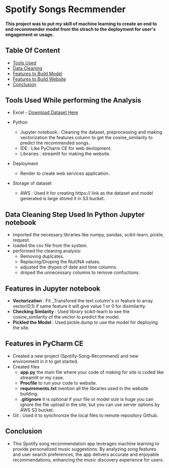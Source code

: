 # Spotify Songs Recmmender


#### This project was to put my skill of machine learning to create an end to end recommender model from the strach to the deployment for user's engagement or usage.

## Table Of Content 
- [Tools Used](#tools-used-while-performing-the-analysis)
- [Data Cleaning](#data-cleaning-step-used-in-python-jupyter-notebook)
- [Features to Build Model](#features-in-jupyter-notebook)
- [Features to Build Website](#features-in-pycharm-ce)
- [Conclusion](#conclusion)

## Tools Used While performing the Analysis
- Excel - [Download Dataset Here](https://drive.google.com/file/d/1qJiCKuVj6QvMlWGvm-Cc_ZvNyno_JoCI/view?usp=sharing)
- Python
  - Jupyter notebook : Cleaning the dataset, preprocessing and making vectorization the features column to get the cosine_similarity to predict the recommended songs.
  - IDE : Like PyCharm CE for web devlopment.
  - Libraries : streamlit for making the website.
- Deployment    
  -  Render to create web services application. 

- Storage of dataset
  - AWS : Used it for creating https:// link as the dataset and model generated is large stored it in S3 bucket.


## Data Cleaning Step Used In Python Jupyter notebook
- imported the necessary libraries like numpy, pandas, scikit-learn, pickle, request.
- loaded the csv file from the system.
- performed the cleaning analysis:
  - Removing duplcates.
  - Replacing/Droping the Null/NA values.
  - adjusted the dtypes of date and time columns.
  - droped the unnecessary columns to remove confuctions.
    
## Features in Jupyter notebook
- **Vectorization** : Fit _Transfored the text column's or feature to array vector(0,1) if same feature it will give value 1 or 0 for disimilarity.
- **Checking Simlarity** : Used library scikit-learn to see the cosine_similarity of the vector to predict the model.
- **Pickled the Model** : Used pickle.dump to use the model for deploying the site.

## Features in PyCharm CE
- Created a new project (Spotify-Song-Recommend) and new environment in it to get started.
- Created files 
  - **app.py** the main file where your code of making for site is coded like streamlit or my case.
  - **Procfile** to run your code to website.
  - **requirements.txt** mention all the libraries used in the website building.
  - **.gitignore** it is optional if your file or model size is huge you can ignore the file upload in the site, but you can use server options by AWS S3 bucket.
- Git : Used it to synchronize the local files to remote repository Github.

## Conclusion
- This Spotify song recommendation app leverages machine learning to provide personalized music suggestions. By analyzing song features and user search preferences, the app delivers accurate and enjoyable recommendations, enhancing the music discovery experience for users.








  
